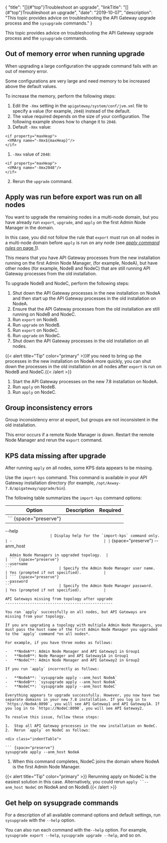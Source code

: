 {
"title": "[]{#\"top\"}Troubleshoot an upgrade",
"linkTitle": "[]{#\"top\"}Troubleshoot an upgrade",
"date": "2019-10-07",
"description": "This topic provides advice on troubleshooting the API Gateway upgrade process and the `sysupgrade` commands."
}
﻿

This topic provides advice on troubleshooting the API Gateway upgrade process and the `sysupgrade` commands.

Out of memory error when running upgrade
----------------------------------------

When upgrading a large configuration the upgrade command fails with an out of memory error.

Some configurations are very large and need memory to be increased above the default values.

To increase the memory, perform the following steps:

1.  Edit the `-Xmx` setting in the `apigateway/system/conf/jvm.xml` file to specify a value (for example, `2048`) instead of the default.
2.  The value required depends on the size of your configuration. The following example shows how to change it to `2048`.
3.  Default `-Xmx` value:

``` {space="preserve"}
<if property="maxHeap">
 <VMArg name="-Xmx${maxHeap}"/>
</if>
```

1.  `-Xmx` value of `2048`:

``` {space="preserve"}
<if property="maxHeap">
 <VMArg name="-Xmx2048"/>
</if>
```

2.  Rerun the `upgrade` command.

Apply was run before export was run on all nodes
------------------------------------------------

You want to upgrade the remaining nodes in a multi-node domain, but you have already run `export`, `upgrade`, and `apply` on the first Admin Node Manager in the domain.

In this case, you did not follow the rule that `export` must run on all nodes in a multi-node domain before `apply` is run on any node (see [*apply command rules* on page 1](upgrade_script.htm#apply3)).

This means that you have API Gateway processes from the new installation running on the first Admin Node Manager, (for example, NodeA), but have other nodes (for example, NodeB and NodeC) that are still running API Gateway processes from the old installation.

To upgrade NodeB and NodeC, perform the following steps:

1.  Shut down the API Gateway processes in the new installation on NodeA and then start up the API Gateway processes in the old installation on NodeA.
2.  Ensure that the API Gateway processes from the old installation are still running on NodeB and NodeC.
3.  Run `export` on NodeB.
4.  Run `upgrade` on NodeB.
5.  Run `export` on NodeC.
6.  Run `upgrade` on NodeC.
7.  Shut down the API Gateway processes in the old installation on all nodes.

{{< alert title="Tip" color="primary" >}}If you need to bring up the processes in the new installation on NodeA more quickly, you can shut down the processes in the old installation on all nodes after `export` is run on NodeB and NodeC.{{< /alert >}}

1.  Start the API Gateway processes on the new 7.8 installation on NodeA.
2.  Run `apply` on NodeB.
3.  Run `apply` on NodeC.

Group inconsistency errors
--------------------------

Group inconsistency error at export, but groups are not inconsistent in the old installation.

This error occurs if a remote Node Manager is down. Restart the remote Node Manager and rerun the `export` command.

KPS data missing after upgrade
------------------------------

After running `apply` on all nodes, some KPS data appears to be missing.

Use the `import-kps` command. This command is available in your API Gateway installation directory (for example, `/opt/Axway-7.8/apigateway/upgrade/bin`).

The following table summarizes the `import-kps` command options:

| Option                 | Description                                                                                                                                                                                                                                                           | Required                                  |
|------------------------|-----------------------------------------------------------------------------------------------------------------------------------------------------------------------------------------------------------------------------------------------------------------------|-------------------------------------------|
| ``` {space="preserve"} 
 --help                  
 ```                     | Display help for the `import-kps` command only.                                                                                                                                                                                                                       | -                                         |
| ``` {space="preserve"} 
 --anm_host              
 ```                     | Specify the topology host name of the Admin Node Manager in the old API Gateway installation you are using to export the data. We recommend that you specify the first Admin Node Manager host that you are upgrading, and you must use the same value on every node. | Only required if multiple                 
   Admin Node Managers in upgraded topology.  |
| ``` {space="preserve"} 
 --username              
 ```                     | Specify the Admin Node Manager user name.                                                                                                                                                                                                                             | Yes (prompted if not specified).          |
| ``` {space="preserve"} 
 --password              
 ```                     | Specify the Admin Node Manager password.                                                                                                                                                                                                                              | Yes (prompted if not specified).          |

API Gateways missing from topology after upgrade
------------------------------------------------

You ran `apply` successfully on all nodes, but API Gateways are missing from your topology.

If you are upgrading a topology with multiple Admin Node Managers, you must pass the host name of the first Admin Node Manager you upgraded to the `apply` command *on all nodes*.

For example, if you have three nodes as follows:

-   **NodeA**: Admin Node Manager and API Gateway1 in Group1
-   **NodeB**: Node Manager and API Gateway1A in Group1
-   **NodeC**: Admin Node Manager and API Gateway2 in Group2

If you run `apply` incorrectly as follows:

-   **NodeA**: `sysupgrade apply --anm_host NodeA`
-   **NodeB**: `sysupgrade apply --anm_host NodeA`
-   **NodeC**: `sysupgrade apply --anm_host NodeC`

Everything appears to upgrade successfully. However, you now have two separate domains in your new 7.8 installation. If you log in to `https://NodeA:8090`, you will see API Gateway1 and API Gateway1A. If you log in to `https://NodeC:8090`, you will see API Gateway2.

To resolve this issue, follow these steps:

1.  Stop all API Gateway processes in the new installation on NodeC.
2.  Rerun `apply` on NodeC as follows:

<div class="indentTable">

``` {space="preserve"}
sysupgrade apply --anm_host NodeA
```

</div>

1.  When this command completes, NodeC joins the domain where NodeA is the first Admin Node Manager.

{{< alert title="Tip" color="primary" >}} Rerunning apply on NodeC is the easiest solution in this case. Alternatively, you could rerun `apply ``--anm_host NodeC` on NodeA and on NodeB.{{< /alert >}}

Get help on sysupgrade commands
-------------------------------

For a description of all available command options and default settings, run `sysupgrade`
with the `--help`
option.

You can also run each command with the`--help` option. For example, `sysupgrade export --help`, `sysupgrade upgrade --help`, and so on.
